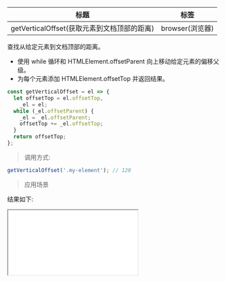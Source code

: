| 标题                                        | 标签            |
| ------------------------------------------- | --------------- |
| getVerticalOffset(获取元素到文档顶部的距离) | browser(浏览器) |

查找从给定元素到文档顶部的距离。

- 使用 while 循环和 HTMLElement.offsetParent 向上移动给定元素的偏移父级。
- 为每个元素添加 HTMLElement.offsetTop 并返回结果。

```js
const getVerticalOffset = el => {
  let offsetTop = el.offsetTop,
    _el = el;
  while (_el.offsetParent) {
    _el = _el.offsetParent;
    offsetTop += _el.offsetTop;
  }
  return offsetTop;
};
```

> 调用方式:

```js
getVerticalOffset('.my-element'); // 120
```

> 应用场景

<div class="code-editor" data-url="codes/javascript/html/getVerticalOffset.html" data-language="html"></div>

结果如下:

<iframe src="codes/javascript/html/getVerticalOffset.html"></iframe>
